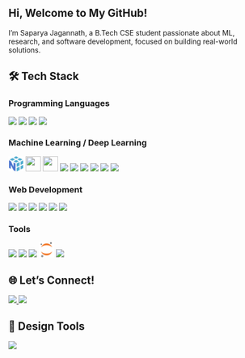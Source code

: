 ## Hi, Welcome to My GitHub!   

I’m Saparya Jagannath, a B.Tech CSE student passionate about ML, research, and software development, focused on building real-world solutions.

## 🛠️ Tech Stack

### Programming Languages  
<p align="left">
  <img src="https://skillicons.dev/icons?i=c" width="30"/>
  <img src="https://skillicons.dev/icons?i=cpp" width="30"/>
  <img src="https://skillicons.dev/icons?i=python" width="30"/>
  <img src="https://skillicons.dev/icons?i=javascript" width="30"/>
</p>

### Machine Learning / Deep Learning  
<p align="left">
  <img src="https://raw.githubusercontent.com/devicons/devicon/master/icons/numpy/numpy-original.svg" width="30"/>
  <img src="https://img.icons8.com/color/512/pandas.png" width="30" height="30"/>
  <img src="https://upload.wikimedia.org/wikipedia/commons/8/84/Matplotlib_icon.svg" width="30" height="30"/>
  <img src="https://skillicons.dev/icons?i=scikitlearn" width="30"/>
  <img src="https://skillicons.dev/icons?i=tensorflow" width="30"/>
  <img src="https://skillicons.dev/icons?i=pytorch" width="30"/>
  <img src="https://huggingface.co/front/assets/huggingface_logo-noborder.svg" width="30"/>
  <img src="https://skillicons.dev/icons?i=opencv" width="30"/>
  <img src="https://skillicons.dev/icons?i=mediapipe" width="30"/>
</p>

### Web Development  
<p align="left">
  <img src="https://skillicons.dev/icons?i=html" width="30"/>
  <img src="https://skillicons.dev/icons?i=css" width="30"/>
  <img src="https://skillicons.dev/icons?i=django" width="30"/>
  <img src="https://skillicons.dev/icons?i=mysql" width="30"/>
  <img src="https://skillicons.dev/icons?i=sqlite" width="30"/>
  <img src="https://skillicons.dev/icons?i=bootstrap" width="30"/>
</p>

### Tools  
<p align="left">
  <img src="https://skillicons.dev/icons?i=git" width="30"/>
  <img src="https://skillicons.dev/icons?i=github" width="30"/>
  <img src="https://skillicons.dev/icons?i=vscode" width="30"/>
  <img src="https://raw.githubusercontent.com/devicons/devicon/master/icons/jupyter/jupyter-original.svg" width="30"/>
  <img src="https://colab.research.google.com/img/colab_favicon_256px.png" width="30"/>
</p>

## 🌐 Let’s Connect!  

<p align="left">
  <a href="https://www.linkedin.com/in/saparya05" target="_blank">
    <img src="https://img.icons8.com/color/512/linkedin.png" width="50"/>  </a>
  <a href="https://saparya05.github.io/MemoryBook/" target="_blank">
    <img src="https://img.icons8.com/fluency/512/domain.png" width="50"/>  </a>
</p>

## 🎨 Design Tools  

<p align="left">
  <img src="https://img.icons8.com/fluency/512/canva-app.png" width="40"/>
 
</p>
